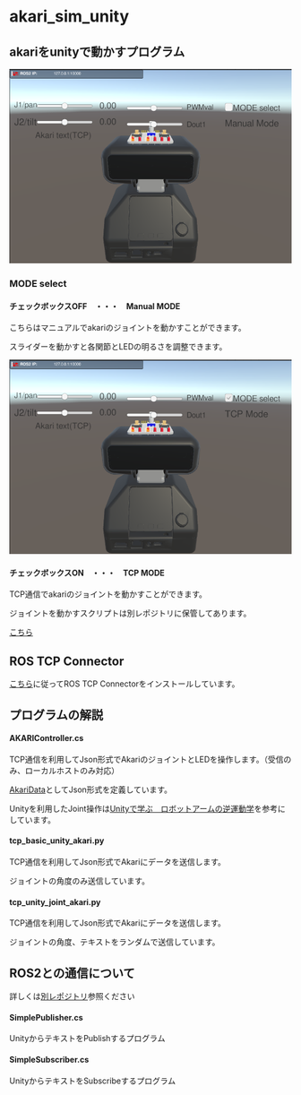 # akari_sim_unity

## akariをunityで動かすプログラム

![akari Manual](<./images/akari1.png>)

### MODE select

#### チェックボックスOFF　・・・　Manual MODE

こちらはマニュアルでakariのジョイントを動かすことができます。

スライダーを動かすと各関節とLEDの明るさを調整できます。

![alt text](<./images/akari2.png>)
#### チェックボックスON　・・・　TCP MODE
TCP通信でakariのジョイントを動かすことができます。

ジョイントを動かすスクリプトは別レポジトリに保管してあります。

[こちら](https://github.com/mantues/ros2_for_unity/tree/main/py_pubsub/py_pubsub)

## ROS TCP Connector
[こちら](https://github.com/Unity-Technologies/ROS-TCP-Connector?tab=readme-ov-file#installation)に従ってROS TCP Connectorをインストールしています。

## プログラムの解説
#### AKARIController.cs
TCP通信を利用してJson形式でAkariのジョイントとLEDを操作します。（受信のみ、ローカルホストのみ対応）

[AkariData](https://github.com/mantues/akari_sim_unity/blob/master/Assets/Scripts/AKARIController.cs#L14)としてJson形式を定義しています。

Unityを利用したJoint操作は[Unityで学ぶ　ロボットアームの逆運動学](https://amzn.asia/d/cWpOxk2)を参考にしています。

#### tcp_basic_unity_akari.py
TCP通信を利用してJson形式でAkariにデータを送信します。

ジョイントの角度のみ送信しています。

#### tcp_unity_joint_akari.py
TCP通信を利用してJson形式でAkariにデータを送信します。

ジョイントの角度、テキストをランダムで送信しています。

## ROS2との通信について
詳しくは[別レポジトリ](https://github.com/mantues/ros2_for_unity)参照ください

#### SimplePublisher.cs
UnityからテキストをPublishするプログラム

#### SimpleSubscriber.cs
UnityからテキストをSubscribeするプログラム
